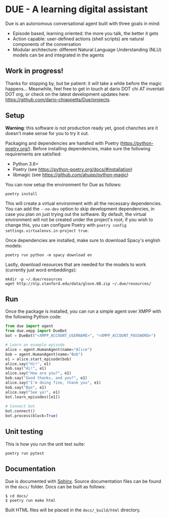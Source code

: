 # DUE - A learning digital assistant

Due is an autonomous conversational agent built with three goals in mind:

* Episode based, learning oriented: the more you talk, the better it gets
* Action capable: user-defined actions (shell scripts) are natural components of the conversation
* Modular architecture: different Natural Language Understanding (NLU) models can be and integrated in the agents

## Work in progress!
Thanks for stopping by, but be patient: it will take a while before the magic happens... Meanwhile, feel free to get in touch at dario DOT chi AT inventati DOT org, or check on the latest development updates here: https://github.com/dario-chiappetta/Due/projects.

## Setup
**Warning**: this software is not production ready yet, good chanches are it doesn't make sense for you to try it out.

Packaging and dependencies are handled with Poetry (https://python-poetry.org/). Before installing dependencies, make sure the following requirements are satisfied:

* Python 3.6+
* Poetry (see https://python-poetry.org/docs/#installation)
* libmagic (see https://github.com/ahupp/python-magic)

You can now setup the environment for Due as follows:

    poetry install

This will create a virtual environment with all the necessary dependencies. You can add the `--no-dev` option to skip development dependencies, in case you plan on just trying out the software. By default, the virtual environment will not be created under the project's root; if you wish to change this, you can configure Poetry with `poetry config settings.virtualenvs.in-project true`.

Once dependencies are installed, make sure to download Spacy's english models:

    poetry run python -m spacy download en

Lastly, download resources that are needed for the models to work (currently just word embeddings):

    mkdir -p ~/.due/resources
    wget http://nlp.stanford.edu/data/glove.6B.zip ~/.due/resources/

## Run

Once the package is installed, you can run a simple agent over XMPP with the following Python code:

```python
from due import agent
from due.xmpp import DueBot
bot = DueBot("<XMPP_ACCOUNT_USERNAME>", "<XMPP_ACCOUNT_PASSWORD>")

# Learn an example episode
alice = agent.HumanAgent(name="Alice")
bob = agent.HumanAgent(name="Bob")
e1 = alice.start_episode(bob)
alice.say("Hi!", e1)
bob.say("Hi!", e1)
alice.say("How are you?", e1)
bob.say("Good thanks, and you?", e1)
alice.say("I'm doing fine, thank you", e1)
bob.say("Bye", e1)
alice.say("See ya!", e1)
bot.learn_episodes([e1])
    
# Connect bot
bot.connect()
bot.process(block=True)
```

## Unit testing
This is how you run the unit test suite:

    poetry run pytest

## Documentation
Due is documented with [Sphinx](http://www.sphinx-doc.org). Source documentation files can be found in the `docs/` folder. Docs can be built as follows:

    $ cd docs/
    $ poetry run make html

Built HTML files will be placed in the `docs/_build/html` directory. 
